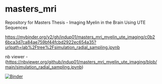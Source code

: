 # masters_mri
Repository for Masters Thesis - Imaging Myelin in the Brain Using UTE Sequences 

https://mybinder.org/v2/gh/indup01/masters_mri_myelin_ute_imaging/c0b26bca3d7ca84ae759bf44fcbd2922ec654a35?urlpath=lab%2Ftree%2Fsimulation_radial_sampling.ipynb

nb viewer - (https://nbviewer.org/github/indup01/masters_mri_myelin_ute_imaging/blob/main/simulation_radial_sampling.ipynb)

[![Binder](https://mybinder.org/badge_logo.svg)](https://mybinder.org/v2/gh/indup01/masters_mri_myelin_ute_imaging/c0b26bca3d7ca84ae759bf44fcbd2922ec654a35?urlpath=lab%2Ftree%2Fsimulation_radial_sampling.ipynb)
